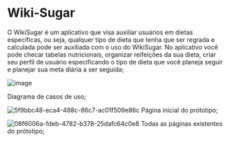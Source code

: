 # Wiki-Sugar
O WikiSugar é um aplicativo que visa auxiliar usuários em dietas específicas, ou seja, qualquer tipo de dieta que tenha que ser regrada e calculada pode ser auxiliada com o uso do WikiSugar. No aplicativo você pode checar tabelas nutricionais, organizar reifeições da sua dieta, criar seu perfil de usuário especificando o tipo de dieta que você planeja seguir e planejar sua meta diária a ser seguida;


![image](https://github.com/Vinimtt/Wiki-Sugar/assets/113155890/4ccac9ec-4e89-4ce5-b4f9-db87f0e345ce)

 Diagrama de casos de uso;

![5f9bbc48-eca4-488c-86c7-ac01f509e86c](https://github.com/Vinimtt/Wiki-Sugar/assets/113155890/dc90e60e-26d3-4336-8aef-d9d532cf9a52) Página inicial do prótotipo;

![08f6006a-fdeb-4782-b378-25dafc64c0e8](https://github.com/Vinimtt/Wiki-Sugar/assets/113155890/a6e874e3-090a-447b-aa43-e8e945101fd1) Todas as páginas existentes do prótotipo;

